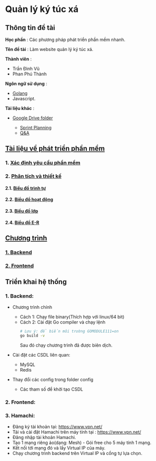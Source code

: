 # Quản lý ký túc xá

## Thông tin đề tài 

**Học phần** : Các phương pháp phát triển phần mềm nhanh.

**Tên đề tài** : Làm website quản lý ký túc xá.

**Thành viên** : 
- Trần Đình Vũ
- Phan Phú Thành

**Ngôn ngữ sử dụng** :
- [Golang](https://golang.org/)
- Javascript.

**Tài liệu khác** :
- [Google Drive folder](https://drive.google.com/open?id=1mdFRZLyr1xLBjlqofsPvLP6bdbBcQS_B)

  -  [Sprint Planning](https://docs.google.com/spreadsheets/d/1EoV6SjYCSxJXXKl3eWgFJAMr5WD1BUkhHbn7Jj3Wa5A/edit?usp=sharing)
  -  [Q&A](https://docs.google.com/spreadsheets/d/1qhD5vAsDTaZFDzS6ogCaKI8Yk6_AQ2E665HbKgXV0JI/edit?usp=sharing)

## [Tài liệu về phát triển phần mềm](https://github.com/ThanhPP/HUST_20192_QuanLyKyTucXa/tree/master/TaiLieu)

### 1. [Xác định yêu cầu phần mềm](https://github.com/ThanhPP/HUST_20192_QuanLyKyTucXa/tree/master/TaiLieu/XacDinhYeuCauPhanMem)

### 2. [Phân tích và thiết kế](https://github.com/ThanhPP/HUST_20192_QuanLyKyTucXa/tree/master/TaiLieu/PhanTich%26ThietKe)

#### 2.1. [Biểu đồ trình tự](https://github.com/ThanhPP/HUST_20192_QuanLyKyTucXa/tree/master/TaiLieu/PhanTich%26ThietKe/Bieu%20do%20trinh%20tu)

#### 2.2. [Biểu đồ hoạt động](https://github.com/ThanhPP/HUST_20192_QuanLyKyTucXa/tree/master/TaiLieu/PhanTich%26ThietKe/Bieu%20do%20trinh%20tu)

#### 2.3. [Biểu đồ lớp](https://github.com/ThanhPP/HUST_20192_QuanLyKyTucXa/tree/master/TaiLieu/PhanTich%26ThietKe/Bieu%20do%20lop)

#### 2.4. [Biểu đồ E-R](https://github.com/ThanhPP/HUST_20192_QuanLyKyTucXa/tree/master/TaiLieu/PhanTich%26ThietKe/Bieu%20do%20ER)

## [Chương trình](https://github.com/ThanhPP/HUST_20192_QuanLyKyTucXa/tree/master/app)

### [1. Backend](https://github.com/ThanhPP/HUST_20192_QuanLyKyTucXa/tree/master/app/backend)

### [2. Frontend](https://github.com/ThanhPP/HUST_20192_QuanLyKyTucXa/tree/master/app/frontend)

## Triển khai hệ thống

### 1. Backend:
- Chương trình chính
  - Cách 1: Chạy file binary(Thích hợp với linux/64 bit)
  - Cách 2: Cài đặt Go compiler và chạy lệnh
    ```bash
    # Lưu ý: để biến môi trường GOMODULE111=on
    go build -v
    ``` 
    Sau đó chạy chương trình đã được biên dịch.

- Cài đặt các CSDL liên quan:
  - MySQL
  - Redis

- Thay đổi các config trong folder config
  - Các tham số để khởi tạo CSDL

### 2. Frontend:

### 3. Hamachi:
- Đăng ký tài khoản tại: https://www.vpn.net/
- Tải và cài đặt Hamachi trên máy tính tại : https://www.vpn.net/
- Đăng nhập tài khoản Hamachi.
- Tạo 1 mạng riêng ảo(dạng: Mesh) - Gói free cho 5 máy tính 1 mạng.
- Kết nối tới mạng đó và lấy Virtual IP của máy.
- Chạy chương trình backend trên Virtual IP và cổng tự lựa chọn.